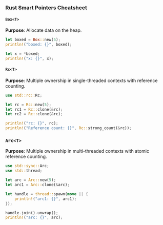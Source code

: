 ### Rust Smart Pointers Cheatsheet

#### `Box<T>`

**Purpose**: Allocate data on the heap.

  ```rust
  let boxed = Box::new(5);
  println!("boxed: {}", boxed);
  
  let x = *boxed;
  println!("x: {}", x);
 ```

#### `Rc<T>`

**Purpose**: Multiple ownership in single-threaded contexts with reference counting.
```rust
use std::rc::Rc;

let rc = Rc::new(5);
let rc1 = Rc::clone(&rc);
let rc2 = Rc::clone(&rc);

println!("rc: {}", rc);
println!("Reference count: {}", Rc::strong_count(&rc));
```

### `Arc<T>`

**Purpose**: Multiple ownership in multi-threaded contexts with atomic reference counting.

```rust
use std::sync::Arc;
use std::thread;

let arc = Arc::new(5);
let arc1 = Arc::clone(&arc);

let handle = thread::spawn(move || {
    println!("arc1: {}", arc1);
});

handle.join().unwrap();
println!("arc: {}", arc);
```

